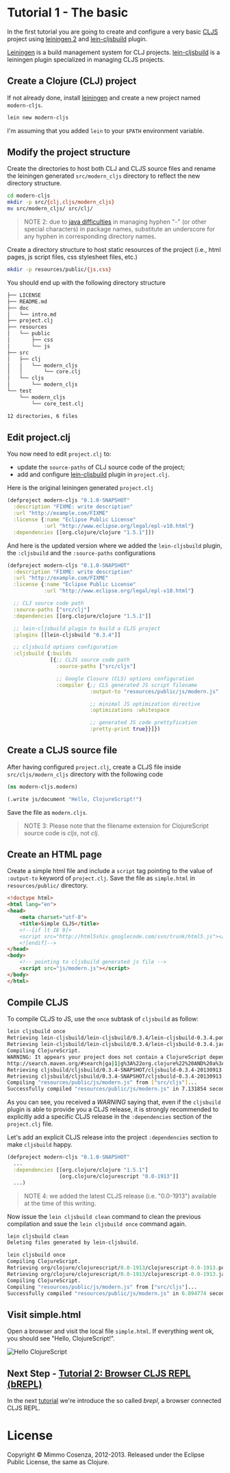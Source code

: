 # Tutorial 1 - The basic

In the first tutorial you are going to create and configure a very basic
[CLJS][1] project using [leiningen 2][2] and [lein-cljsbuild][3] plugin.

[Leiningen][2] is a build management system for CLJ
projects. [lein-cljsbuild][3] is a leiningen plugin specialized in
managing CLJS projects.

## Create a Clojure (CLJ) project

If not already done, install [leiningen][2] and create a new project
named `modern-cljs`.

```bash
lein new modern-cljs
```

I'm assuming that you added `lein` to your `$PATH` environment variable.

## Modify the project structure

Create the directories to host both CLJ and CLJS source files and rename
the leiningen generated `src/modern_cljs` directory to reflect the new
directory structure.

```bash
cd modern-cljs
mkdir -p src/{clj,cljs/modern_cljs}
mv src/modern_cljs/ src/clj/
```

> NOTE 2: due to [java difficulties][4] in managing hyphen "-" (or other
> special characters) in package names, substitute an underscore for any hyphen
> in corresponding directory names.

Create a directory structure to host static resources of the project
(i.e., html pages, js script files, css stylesheet files, etc.)

```bash
mkdir -p resources/public/{js,css}
```

You should end up with the following directory structure

```bash
├── LICENSE
├── README.md
├── doc
│   └── intro.md
├── project.clj
├── resources
│   └── public
│       ├── css
│       └── js
├── src
│   ├── clj
│   │   └── modern_cljs
│   │       └── core.clj
│   └── cljs
│       └── modern_cljs
└── test
    └── modern_cljs
        └── core_test.clj

12 directories, 6 files
```

## Edit project.clj

You now need to edit `project.clj` to:

* update the `source-paths` of CLJ source code of the project;
* add and configure [lein-cljsbuild][3] plugin in `project.clj`.

Here is the original leiningen generated `project.clj`

```clojure
(defproject modern-cljs "0.1.0-SNAPSHOT"
  :description "FIXME: write description"
  :url "http://example.com/FIXME"
  :license {:name "Eclipse Public License"
            :url "http://www.eclipse.org/legal/epl-v10.html"}
  :dependencies [[org.clojure/clojure "1.5.1"]])
```

And here is the updated version where we added the `lein-cljsbuild`
plugin, the `:cljsbuild` and the `:source-paths` configurations

```clojure
(defproject modern-cljs "0.1.0-SNAPSHOT"
  :description "FIXME: write description"
  :url "http://example.com/FIXME"
  :license {:name "Eclipse Public License"
            :url "http://www.eclipse.org/legal/epl-v10.html"}

  ;; CLJ source code path
  :source-paths ["src/clj"]
  :dependencies [[org.clojure/clojure "1.5.1"]]

  ;; lein-cljsbuild plugin to build a CLJS project
  :plugins [[lein-cljsbuild "0.3.4"]]

  ;; cljsbuild options configuration
  :cljsbuild {:builds
              [{;; CLJS source code path
                :source-paths ["src/cljs"]

                ;; Google Closure (CLS) options configuration
                :compiler {;; CLS generated JS script filename
                           :output-to "resources/public/js/modern.js"

                           ;; minimal JS optimization directive
                           :optimizations :whitespace

                           ;; generated JS code prettyfication
                           :pretty-print true}}]})
```

## Create a CLJS source file

After having configured `project.clj`, create a CLJS file inside
`src/cljs/modern_cljs` directory with the following code

```clojure
(ns modern-cljs.modern)

(.write js/document "Hello, ClojureScript!")
```

Save the file as `modern.cljs`.

> NOTE 3: Please note that the filename extension for ClojureScript source
> code is *cljs*, not *clj*.

## Create an HTML page

Create a simple html file and include a `script` tag pointing to the value
of `:output-to` keyword of `project.clj`. Save the file as `simple.html` in
`resources/public/` directory.

```html
<!doctype html>
<html lang="en">
<head>
    <meta charset="utf-8">
    <title>Simple CLJS</title>
    <!--[if lt IE 9]>
    <script src="http://html5shiv.googlecode.com/svn/trunk/html5.js"></script>
    <![endif]-->
</head>
<body>
    <!-- pointing to cljsbuild generated js file -->
    <script src="js/modern.js"></script>
</body>
</html>
```

## Compile CLJS

To compile CLJS to JS, use the `once` subtask of `cljsbuild` as
follow:

```bash
lein cljsbuild once
Retrieving lein-cljsbuild/lein-cljsbuild/0.3.4/lein-cljsbuild-0.3.4.pom from clojars
Retrieving lein-cljsbuild/lein-cljsbuild/0.3.4/lein-cljsbuild-0.3.4.jar from clojars
Compiling ClojureScript.
WARNING: It appears your project does not contain a ClojureScript dependency. One will be provided for you by lein-cljsbuild, but it is strongly recommended that you add your own.  You can find a list of all ClojureScript releases here:
http://search.maven.org/#search|ga|1|g%3A%22org.clojure%22%20AND%20a%3A%22clojurescript%22
Retrieving cljsbuild/cljsbuild/0.3.4-SNAPSHOT/cljsbuild-0.3.4-20130913.125809-2.pom from clojars
Retrieving cljsbuild/cljsbuild/0.3.4-SNAPSHOT/cljsbuild-0.3.4-20130913.125809-2.jar from clojars
Compiling "resources/public/js/modern.js" from ["src/cljs"]...
Successfully compiled "resources/public/js/modern.js" in 7.131854 seconds.
```

As you can see, you received a *WARNING* saying that, even if the
`cljsbuild` plugin is able to provide you a CLJS release, it is
strongly recommended to explicitly add a specific CLJS release in the
`:dependencies` section of the `project.clj` file.

Let's add an explicit CLJS release into the project `:dependencies`
section to make `cljsbuild` happy.

```clj
(defproject modern-cljs "0.1.0-SNAPSHOT"
  ...
  :dependencies [[org.clojure/clojure "1.5.1"]
                 [org.clojure/clojurescript "0.0-1913"]]
  ...)
```

> NOTE 4: we added the latest CLJS release (i.e. "0.0-1913") available
> at the time of this writing.

Now issue the `lein cljsbuild clean` command to clean the previous
compilation and ssue the `lein cljsbuild once` command again.

```clj
lein cljsbuild clean
Deleting files generated by lein-cljsbuild.
```

```clj
lein cljsbuild once
Compiling ClojureScript.
Retrieving org/clojure/clojurescript/0.0-1913/clojurescript-0.0-1913.pom from central
Retrieving org/clojure/clojurescript/0.0-1913/clojurescript-0.0-1913.jar from central
Compiling ClojureScript.
Compiling "resources/public/js/modern.js" from ["src/cljs"]...
Successfully compiled "resources/public/js/modern.js" in 6.894774 seconds.
```

## Visit simple.html

Open a browser and visit the local file `simple.html`. If everything
went ok, you should see "Hello, ClojureScript!".

![Hello ClojureScript][5]

## Next Step - [Tutorial 2: Browser CLJS REPL (bREPL)][6]

In the next [tutorial][6] we're introduce the so called *brepl*, a browser
connected CLJS REPL.

# License

Copyright © Mimmo Cosenza, 2012-2013. Released under the Eclipse Public
License, the same as Clojure.

[1]: https://github.com/clojure/clojurescript.git
[2]: https://github.com/technomancy/leiningen
[3]: https://github.com/emezeske/lein-cljsbuild.git
[4]: http://docs.oracle.com/javase/specs/jls/se7/html/jls-6.html
[5]: https://raw.github.com/magomimmo/modern-cljs/master/doc/images/hellocljs.png
[6]: https://github.com/magomimmo/modern-cljs/blob/master/doc/tutorial-02.md
